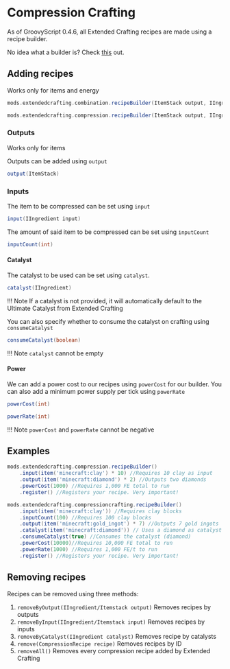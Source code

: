 # Compression Crafting
As of GroovyScript 0.4.6, all Extended Crafting recipes are made using a recipe builder.

No idea what a builder is? Check [this](../../../groovy/builder.md) out.

## Adding recipes
Works only for items and energy

```groovy
mods.extendedcrafting.combination.recipeBuilder(ItemStack output, IIngredient input, int inputCount, IIngredient catalyst, boolean consumeCatalyst, int powerCost)

mods.extendedcrafting.compression.recipeBuilder(ItemStack output, IIngredient input, int inputCount, IIngredient catalyst, boolean consumeCatalyst, int powerCost, int powerRate)
```

### Outputs
Works only for items

Outputs can be added using `output`
```groovy
output(ItemStack)
```

### Inputs
The item to be compressed can be set using `input`
```groovy
input(IIngredient input)
```
The amount of said item to be compressed can be set using `inputCount`
```groovy
inputCount(int)
```
#### **Catalyst**
The catalyst to be used can be set using `catalyst`. 
```groovy
catalyst(IIngredient)
```
!!! Note
If a catalyst is not provided, it will automatically default to the Ultimate Catalyst from Extended Crafting

You can also specify whether to consume the catalyst on crafting using `consumeCatalyst`
```groovy
consumeCatalyst(boolean)
```
!!! Note
`catalyst` cannot be empty
#### **Power**
We can add a power cost to our recipes using `powerCost` for our builder. You can also add a minimum power supply per tick using `powerRate`
```groovy
powerCost(int)
```
```groovy
powerRate(int)
```

!!! Note
`powerCost` and `powerRate` cannot be negative

## Examples

```groovy
mods.extendedcrafting.compression.recipeBuilder()
    .input(item('minecraft:clay') * 10) //Requires 10 clay as input
    .output(item('minecraft:diamond') * 2) //Outputs two diamonds
    .powerCost(1000) //Requires 1,000 FE total to run
    .register() //Registers your recipe. Very important!
```

```groovy
mods.extendedcrafting.compressioncrafting.recipeBuilder()
    .input(item('minecraft:clay')) //Requires clay blocks
    .inputCount(100) //Requires 100 clay blocks
    .output(item('minecraft:gold_ingot') * 7) //Outputs 7 gold ingots
    .catalyst(item('minecraft:diamond')) // Uses a diamond as catalyst
    .consumeCatalyst(true) //Consumes the catalyst (diamond)
    .powerCost(10000)//Requires 10,000 FE total to run
    .powerRate(1000) //Requires 1,000 FE/t to run
    .register() //Registers your recipe. Very important!
```

## Removing recipes

Recipes can be removed using three methods:
1. `removeByOutput(IIngredient/Itemstack output)`
Removes recipes by outputs
2. `removeByInput(IIngredient/Itemstack input)`
Removes recipes by inputs
3. `removeByCatalyst(IIngredient catalyst)`
Removes recipe by catalysts
3. `remove(CompressionRecipe recipe)`
Removes recipes by ID
4. `removeAll()`
Removes every compression recipe added by Extended Crafting